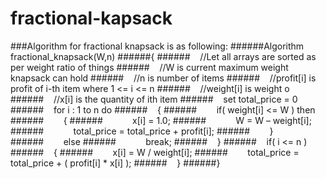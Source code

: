 # fractional-kapsack
###Algorithm for fractional knapsack is as following:
######Algorithm fractional_knapsack(W,n) 
######{
######&nbsp;&nbsp;&nbsp;&nbsp;//Let all arrays are sorted as per weight ratio of things
######&nbsp;&nbsp;&nbsp;&nbsp;//W is current maximum weight knapsack can hold
######&nbsp;&nbsp;&nbsp;&nbsp;//n is number of items
######&nbsp;&nbsp;&nbsp;&nbsp;//profit[i] is profit of i-th item where 1 <= i <= n
######&nbsp;&nbsp;&nbsp;&nbsp;//weight[i] is weight o
######&nbsp;&nbsp;&nbsp;&nbsp;//x[i] is the quantity of ith item
######&nbsp;&nbsp;&nbsp;&nbsp;set total_price = 0
######&nbsp;&nbsp;&nbsp;&nbsp;for i : 1 to n do
######&nbsp;&nbsp;&nbsp;&nbsp;{
######&nbsp;&nbsp;&nbsp;&nbsp;&nbsp;&nbsp;&nbsp;&nbsp;if( weight[i] <= W ) then
######&nbsp;&nbsp;&nbsp;&nbsp;&nbsp;&nbsp;&nbsp;&nbsp;{
######&nbsp;&nbsp;&nbsp;&nbsp;&nbsp;&nbsp;&nbsp;&nbsp;&nbsp;&nbsp;&nbsp;&nbsp;x[i] = 1.0;
######&nbsp;&nbsp;&nbsp;&nbsp;&nbsp;&nbsp;&nbsp;&nbsp;&nbsp;&nbsp;&nbsp;&nbsp;W = W – weight[i];
######&nbsp;&nbsp;&nbsp;&nbsp;&nbsp;&nbsp;&nbsp;&nbsp;&nbsp;&nbsp;&nbsp;&nbsp;total_price = total_price + profit[i];
######&nbsp;&nbsp;&nbsp;&nbsp;&nbsp;&nbsp;&nbsp;&nbsp;}
######&nbsp;&nbsp;&nbsp;&nbsp;&nbsp;&nbsp;&nbsp;&nbsp;else
######&nbsp;&nbsp;&nbsp;&nbsp;&nbsp;&nbsp;&nbsp;&nbsp;&nbsp;&nbsp;&nbsp;&nbsp;break;
######&nbsp;&nbsp;&nbsp;&nbsp;}
######&nbsp;&nbsp;&nbsp;&nbsp;if( i <= n )
######&nbsp;&nbsp;&nbsp;&nbsp;{
######&nbsp;&nbsp;&nbsp;&nbsp;&nbsp;&nbsp;&nbsp;&nbsp;x[i] = W / weight[i];
######&nbsp;&nbsp;&nbsp;&nbsp;&nbsp;&nbsp;&nbsp;&nbsp;total_price = total_price + ( profit[i] * x[i] );
######&nbsp;&nbsp;&nbsp;&nbsp;}
######}
